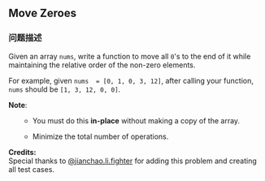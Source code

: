 ## Move Zeroes  
### 问题描述

Given an array `nums`, write a function to move all `0`'s to the end of it while maintaining the relative order of the non-zero elements.



For example, given `nums  = [0, 1, 0, 3, 12]`, after calling your function, `nums` should be `[1, 3, 12, 0, 0]`.



**Note**:<br>
<ol>
- You must do this **in-place** without making a copy of the array.
- Minimize the total number of operations.
</ol>


**Credits:**<br />Special thanks to [@jianchao.li.fighter](https://leetcode.com/discuss/user/jianchao.li.fighter) for adding this problem and creating all test cases.
